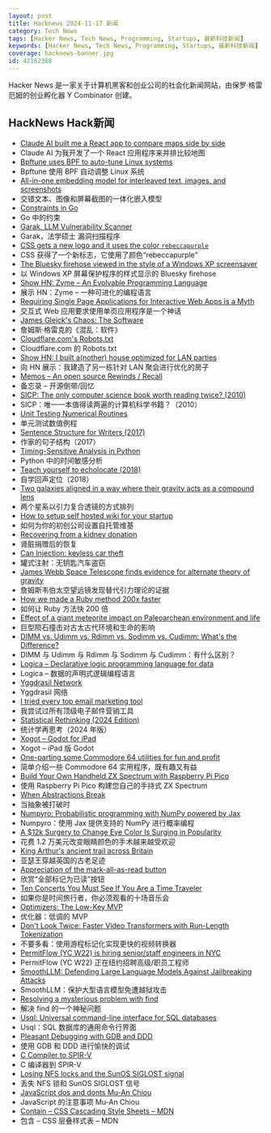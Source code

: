 ```yaml
---
layout: post
title: Hacknews 2024-11-17 新闻
category: Tech News
tags: [Hacker News, Tech News, Programming, Startups, 最新科技新闻]
keywords: [Hacker News, Tech News, Programming, Startups, 最新科技新闻]
coverage: hacknews-banner.jpg
id: 42162368
---
```


Hacker News 是一家关于计算机黑客和创业公司的社会化新闻网站，由保罗·格雷厄姆的创业孵化器 Y Combinator 创建。

## HackNews Hack新闻

- [Claude AI built me a React app to compare maps side by side](https://github.com/veloplanner/map-matrix)
- Claude AI 为我开发了一个 React 应用程序来并排比较地图
- [Bpftune uses BPF to auto-tune Linux systems](https://github.com/oracle/bpftune)
- Bpftune 使用 BPF 自动调整 Linux 系统
- [All-in-one embedding model for interleaved text, images, and screenshots](https://blog.voyageai.com/2024/11/12/voyage-multimodal-3/)
- 交错文本、图像和屏幕截图的一体化嵌入模型
- [Constraints in Go](https://bitfieldconsulting.com/posts/constraints)
- Go 中的约束
- [Garak, LLM Vulnerability Scanner](https://github.com/NVIDIA/garak)
- Garak，法学硕士 漏洞扫描程序
- [CSS gets a new logo and it uses the color `rebeccapurple`](https://michaelcharl.es/aubrey/en/code/new-rebeccapurple-css-logo)
- CSS 获得了一个新标志，它使用了颜色“rebeccapurple”
- [The Bluesky firehose viewed in the style of a Windows XP screensaver](https://firehose3d.theo.io/)
- 以 Windows XP 屏幕保护程序的样式显示的 Bluesky firehose
- [Show HN: Zyme – An Evolvable Programming Language](https://zyme.dev)
- 展示 HN：Zyme – 一种可进化的编程语言
- [Requiring Single Page Applications for Interactive Web Apps is a Myth](https://htmx.org/essays/you-cant/)
- 交互式 Web 应用要求使用单页应用程序是一个神话
- [James Gleick's Chaos: The Software](https://github.com/rudyrucker/chaos)
- 詹姆斯·格雷克的《混乱：软件》
- [Cloudflare.com's Robots.txt](https://www.cloudflare.com/robots.txt)
- Cloudflare.com 的 Robots.txt
- [Show HN: I built a(nother) house optimized for LAN parties](https://lanparty.house/)
- 向 HN 展示：我建造了另一栋针对 LAN 聚会进行优化的房子
- [Memos – An open source Rewinds / Recall](https://github.com/arkohut/memos)
- 备忘录 – 开源倒带/回忆
- [SICP: The only computer science book worth reading twice? (2010)](https://simondobson.org/2010/05/14/cs-book-worth-reading-twice/)
- SICP：唯一一本值得读两遍的计算机科学书籍？（2010）
- [Unit Testing Numerical Routines](https://buchanan.one/blog/testing-numerical-algorithms/)
- 单元测试数值例程
- [Sentence Structure for Writers (2017)](https://blog.oup.com/2017/11/sentence-structure-for-writers/)
- 作家的句子结构（2017）
- [Timing-Sensitive Analysis in Python](https://deepnote.com/app/katkas-workspace/FaCT-721f3451-6e2e-4325-b2cc-0beeeb601c54?size_range=1000)
- Python 中的时间敏感分析
- [Teach yourself to echolocate (2018)](https://www.atlasobscura.com/articles/how-to-echolocate)
- 自学回声定位（2018）
- [Two galaxies aligned in a way where their gravity acts as a compound lens](https://phys.org/news/2024-11-astronomers-galaxies-aligned-gravity-compound.html)
- 两个星系以引力复合透镜的方式排列
- [How to setup self hosted wiki for your startup](https://themythicalengineer.com/how-to-setup-self-hosted-wiki-for-your-startup.html)
- 如何为你的初创公司设置自托管维基
- [Recovering from a kidney donation](https://sjer.red/blog/2024/kidney/)
- 肾脏捐赠后的恢复
- [Can Injection: keyless car theft](https://kentindell.github.io/2023/04/03/can-injection/)
- 罐式注射：无钥匙汽车盗窃
- [James Webb Space Telescope finds evidence for alternate theory of gravity](https://thedebrief.org/james-webb-space-telescope-finds-stunning-evidence-for-alternate-theory-of-gravity/)
- 詹姆斯韦伯太空望远镜发现替代引力理论的证据
- [How we made a Ruby method 200x faster](https://www.campsite.com/blog/how-we-made-a-ruby-method-200x-faster)
- 如何让 Ruby 方法快 200 倍
- [Effect of a giant meteorite impact on Paleoarchean environment and life](https://www.chemistryworld.com/news/meteorite-200-times-larger-than-one-that-killed-dinosaurs-reset-early-life/4020391.article)
- 巨型陨石撞击对古太古代环境和生命的影响
- [DIMM vs. Udimm vs. Rdimm vs. Sodimm vs. Cudimm: What's the Difference?](https://www.corsair.com/us/en/explorer/diy-builder/memory/dimm-vs-udimm-vs-rdimm-vs-sodimm-vs-cudimm-whats-the-difference/)
- DIMM 与 Udimm 与 Rdimm 与 Sodimm 与 Cudimm：有什么区别？
- [Logica – Declarative logic programming language for data](https://logica.dev/)
- Logica – 数据的声明式逻辑编程语言
- [Yggdrasil Network](https://yggdrasil-network.github.io/)
- Yggdrasil 网络
- [I tried every top email marketing tool](https://www.sitebuilderreport.com/email-marketing-tools/)
- 我尝试过所有顶级电子邮件营销工具
- [Statistical Rethinking (2024 Edition)](https://github.com/rmcelreath/stat_rethinking_2024)
- 统计学再思考（2024 年版）
- [Xogot – Godot for iPad](https://xogot.com/)
- Xogot – iPad 版 Godot
- [One-parting some Commodore 64 utilities for fun and profit](http://oldvcr.blogspot.com/2024/11/one-parting-some-commodore-64-utilities.html)
- 简单介绍一些 Commodore 64 实用程序，既有趣又有益
- [Build Your Own Handheld ZX Spectrum with Raspberry Pi Pico](https://www.raspberrypi.com/news/build-your-own-handheld-zx-spectrum-with-raspberry-pi-pico/)
- 使用 Raspberry Pi Pico 构建您自己的手持式 ZX Spectrum
- [When Abstractions Break](https://codeblog.jonskeet.uk/2024/11/11/when-abstractions-break/)
- 当抽象被打破时
- [Numpyro: Probabilistic programming with NumPy powered by Jax](https://github.com/pyro-ppl/numpyro)
- Numpyro：使用 Jax 提供支持的 NumPy 进行概率编程
- [A $12k Surgery to Change Eye Color Is Surging in Popularity](https://www.wsj.com/health/wellness/eye-color-change-surgery-risks-keratopigmentation-df99c38b)
- 花费 1.2 万美元改变眼睛颜色的手术越来越受欢迎
- [King Arthur's ancient trail across Britain](https://www.cnn.com/travel/king-arthur-tintagel-wales-cornwall-celtic-britain/index.html)
- 亚瑟王穿越英国的古老足迹
- [Appreciation of the mark-all-as-read button](https://manuelmoreale.com/an-appreciation-of-the-mark-all-as-read-button)
- 欣赏“全部标记为已读”按钮
- [Ten Concerts You Must See If You Are a Time Traveler](https://medium.com/luminasticity/ten-concerts-you-must-see-if-you-are-a-time-traveler-8d2ead8cb643)
- 如果你是时间旅行者，你必须观看的十场音乐会
- [Optimizers: The Low-Key MVP](https://duckdb.org/2024/11/14/optimizers.html)
- 优化器：低调的 MVP
- [Don't Look Twice: Faster Video Transformers with Run-Length Tokenization](https://rccchoudhury.github.io/rlt/)
- 不要多看：使用游程标记化实现更快的视频转换器
- [PermitFlow (YC W22) is hiring senior/staff engineers in NYC](https://jobs.ashbyhq.com/permitflow?departmentId=d33195eb-8978-4439-abc6-5a8a072de808)
- PermitFlow (YC W22) 正在纽约招聘高级/职员工程师
- [SmoothLLM: Defending Large Language Models Against Jailbreaking Attacks](https://arxiv.org/abs/2310.03684)
- SmoothLLM：保护大型语言模型免遭越狱攻击
- [Resolving a mysterious problem with find](https://www.johndcook.com/blog/2024/11/12/find-file-names/)
- 解决 find 的一个神秘问题
- [Usql: Universal command-line interface for SQL databases](https://github.com/xo/usql)
- Usql：SQL 数据库的通用命令行界面
- [Pleasant Debugging with GDB and DDD](https://begriffs.com/posts/2022-07-17-debugging-gdb-ddd.html)
- 使用 GDB 和 DDD 进行愉快的调试
- [C Compiler to SPIR-V](https://github.com/heroseh/hcc)
- C 编译器到 SPIR-V
- [Losing NFS locks and the SunOS SIGLOST signal](https://utcc.utoronto.ca/~cks/space/blog/unix/NFSLosingLocksAndSIGLOST)
- 丢失 NFS 锁和 SunOS SIGLOST 信号
- [JavaScript dos and donts Mu-An Chiou](https://muan.co/posts/javascript)
- JavaScript 的注意事项 Mu-An Chiou
- [Contain – CSS Cascading Style Sheets – MDN](https://developer.mozilla.org/en-US/docs/Web/CSS/contain)
- 包含 – CSS 层叠样式表 – MDN


